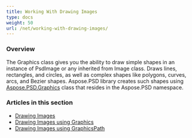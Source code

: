 ```yaml
---
title: Working With Drawing Images
type: docs
weight: 50
url: /net/working-with-drawing-images/
---
```



### **Overview**
The Graphics class gives you the ability to draw simple shapes in an instance of PsdImage or any inherited from Image class. Draws lines, rectangles, and circles, as well as complex shapes like polygons, curves, arcs, and Bezier shapes. Aspose.PSD library creates such shapes using [Aspose.PSD.Graphics](https://apireference.aspose.com/psd/net/aspose.psd/graphics) class that resides in the Aspose.PSD namespace.


### **Articles in this section**
- [Drawing Images](/psd/net/drawing-images/)
- [Drawing Images using Graphics](/psd/net/drawing-images-using-graphics/)
- [Drawing Images using GraphicsPath](/psd/net/drawing-images-using-graphicspath/)

